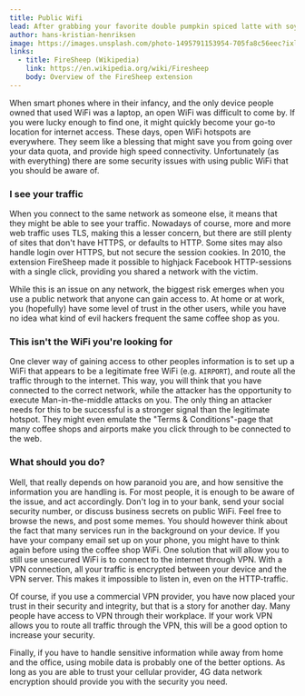 ```yaml
---
title: Public Wifi
lead: After grabbing your favorite double pumpkin spiced latte with soy milk, you get ready to lean back and browse the latest memes. But should you be connecting to the coffee shop WiFi? How dangerous can it really be?
author: hans-kristian-henriksen
image: https://images.unsplash.com/photo-1495791153954-705fa8c56eec?ixlib=rb-0.3.5&ixid=eyJhcHBfaWQiOjEyMDd9&s=c07ca800be2bf63dd3b8df8f4d708069&dpr=1&auto=format&fit=crop&w=2000&q=80&cs=tinysrgb
links:
  - title: FireSheep (Wikipedia)
    link: https://en.wikipedia.org/wiki/Firesheep
    body: Overview of the FireSheep extension
---
```


When smart phones where in their infancy, and the only device people owned that used WiFi was a laptop, an open WiFi was difficult to come by. If you were lucky enough to find one, it might quickly become your go-to location for internet access. These days, open WiFi hotspots are everywhere. They seem like a blessing that might save you from going over your data quota, and provide high speed connectivity. Unfortunately (as with everything) there are some security issues with using public WiFi that you should be aware of.

### I see your traffic
When you connect to the same network as someone else, it means that they might be able to see your traffic. Nowadays of course, more and more web traffic uses TLS, making this a lesser concern, but there are still plenty of sites that don't have HTTPS, or defaults to HTTP. Some sites may also handle login over HTTPS, but not secure the session cookies. In 2010, the extension FireSheep made it possible to highjack Facebook HTTP-sessions with a single click, providing you shared a network with the victim.

While this is an issue on any network, the biggest risk emerges when you use a public network that anyone can gain access to. At home or at work, you (hopefully) have some level of trust in the other users, while you have no idea what kind of evil hackers frequent the same coffee shop as you.

### This isn't the WiFi you're looking for
One clever way of gaining access to other peoples information is to set up a WiFi that appears to be a legitimate free WiFi (e.g. `AIRPORT`), and route all the traffic through to the internet. This way, you will think that you have connected to the correct network, while the attacker has the opportunity to execute Man-in-the-middle attacks on you. The only thing an attacker needs for this to be successful is a stronger signal than the legitimate hotspot. They might even emulate the "Terms & Conditions"-page that many coffee shops and airports make you click through to be connected to the web.

### What should you do?
Well, that really depends on how paranoid you are, and how sensitive the information you are handling is. For most people, it is enough to be aware of the issue, and act accordingly. Don't log in to your bank, send your social security number, or discuss business secrets on public WiFi. Feel free to browse the news, and post some memes. You should however think about the fact that many services run in the background on your device. If you have your company email set up on your phone, you might have to think again before using the coffee shop WiFi. One solution that will allow you to still use unsecured WiFi is to connect to the internet through VPN. With a VPN connection, all your traffic is encrypted between your device and the VPN server. This makes it impossible to listen in, even on the HTTP-traffic.

Of course, if you use a commercial VPN provider, you have now placed your trust in their security and integrity, but that is a story for another day. Many people have access to VPN through their workplace. If your work VPN allows you to route all traffic through the VPN, this will be a good option to increase your security.

Finally, if you have to handle sensitive information while away from home and the office, using mobile data is probably one of the better options. As long as you are able to trust your cellular provider, 4G data network encryption should provide you with the security you need.
